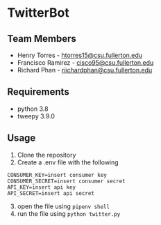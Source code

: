 # TwitterBot

## Team Members
- Henry Torres - htorres15@csu.fullerton.edu
- Francisco Ramirez - cisco95@csu.fullerton.edu
- Richard Phan - riichardphan@csu.fullerton.edu

## Requirements
- python 3.8
- tweepy 3.9.0

## Usage
1. Clone the repository
2. Create a .env file with the following
```
CONSUMER_KEY=insert consumer key
CONSUMER_SECRET=insert consumer secret
API_KEY=insert api key
API_SECRET=insert api secret
```
3. open the file using `pipenv shell`
4. run the file using `python twitter.py`